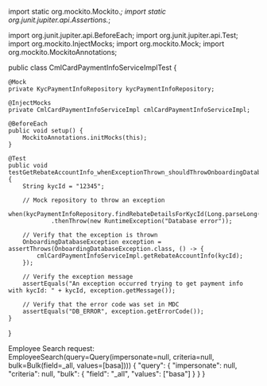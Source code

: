 import static org.mockito.Mockito.*;
import static org.junit.jupiter.api.Assertions.*;

import org.junit.jupiter.api.BeforeEach;
import org.junit.jupiter.api.Test;
import org.mockito.InjectMocks;
import org.mockito.Mock;
import org.mockito.MockitoAnnotations;

public class CmlCardPaymentInfoServiceImplTest {

    @Mock
    private KycPaymentInfoRepository kycPaymentInfoRepository;

    @InjectMocks
    private CmlCardPaymentInfoServiceImpl cmlCardPaymentInfoServiceImpl;

    @BeforeEach
    public void setup() {
        MockitoAnnotations.initMocks(this);
    }

    @Test
    public void testGetRebateAccountInfo_whenExceptionThrown_shouldThrowOnboardingDatabaseException() {
        String kycId = "12345";

        // Mock repository to throw an exception
        when(kycPaymentInfoRepository.findRebateDetailsForKycId(Long.parseLong(kycId)))
                .thenThrow(new RuntimeException("Database error"));

        // Verify that the exception is thrown
        OnboardingDatabaseException exception = assertThrows(OnboardingDatabaseException.class, () -> {
            cmlCardPaymentInfoServiceImpl.getRebateAccountInfo(kycId);
        });

        // Verify the exception message
        assertEquals("An exception occurred trying to get payment info with kycId: " + kycId, exception.getMessage());

        // Verify that the error code was set in MDC
        assertEquals("DB_ERROR", exception.getErrorCode());
    }
}



Employee Search request: EmployeeSearch(query=Query(impersonate=null, criteria=null, bulk=Bulk(field=_all, values=[basa])))
{
  "query": {
    "impersonate": null,
    "criteria": null,
    "bulk": {
      "field": "_all",
      "values": ["basa"]
    }
  }
}
